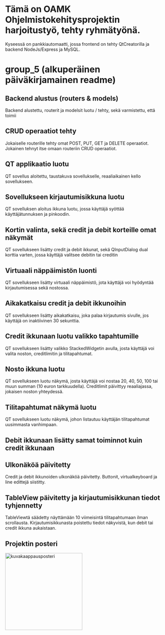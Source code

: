 # Tämä on OAMK Ohjelmistokehitysprojektin harjoitustyö, tehty ryhmätyönä.
Kyseessä on pankkiautomaatti, jossa frontend on tehty QtCreatorilla ja backend NodeJs/Express ja MySQL.

# group_5 (alkuperäinen päiväkirjamainen readme)

## Backend alustus (routers & models)
Backend alustettu, routerit ja modelsit luotu / tehty, sekä varmistettu, että toimii

## CRUD operaatiot tehty
Jokaiselle routerille tehty omat POST, PUT, GET ja DELETE operaatiot. Jokainen tehnyt itse omaan routeriin CRUD operaatiot.

## QT applikaatio luotu
QT sovellus aloitettu, taustakuva sovellukselle, reaaliaikainen kello sovellukseen.

## Sovellukseen kirjautumisikkuna luotu
QT sovelluksen aloitus ikkuna luotu, jossa käyttäjä syöttää käyttäjätunnuksen ja pinkoodin.

## Kortin valinta, sekä credit ja debit korteille omat näkymät
QT sovellukseen lisätty credit ja debit ikkunat, sekä QInputDialog dual korttia varten, jossa käyttäjä valitsee debitin tai creditin

## Virtuaali näppäimistön luonti
QT sovellukseen lisätty virtuaali näppäimistö, jota käyttäjä voi hyödyntää kirjautumisessa sekä nostossa.

## Aikakatkaisu credit ja debit ikkunoihin
QT sovellukseen lisätty aikakatkaisu, joka palaa kirjautumis sivulle, jos käyttäjä on inaktiivinen 30 sekunttia.

## Credit ikkunaan luotu valikko tapahtumille
QT sovellukseen lisätty valikko StackedWidgetin avulla, josta käyttäjä voi valita noston, creditlimitin ja tilitapahtumat. 

## Nosto ikkuna luotu
QT sovellukseen luotu näkymä, josta käyttäjä voi nostaa 20, 40, 50, 100 tai muun summan (10 euron tarkkuudella). Creditlimit päivittyy reaaliajassa, jokaisen noston yhteydessä. 

## Tilitapahtumat näkymä luotu
QT sovellukseen luotu näkymä, johon listautuu käyttäjän tilitapahtumat uusimmasta vanhimpaan.

## Debit ikkunaan lisätty samat toiminnot kuin credit ikkunaan

## Ulkonäköä päivitetty
Credit ja debit ikkunoiden ulkonäköä päivitetty. Buttonit, virtualkeyboard ja line edittejä siistitty.

## TableView päivitetty ja kirjautumisikkunan tiedot tyhjennetty
TableViewtä säädetty näyttämään 10 viimeisintä tilitapahtumaan ilman scrollausta. Kirjautumisikkunasta poistettu tiedot näkyvistä, kun debit tai credit ikkuna aukaistaan.

## Projektin posteri
<img width="248" alt="kuvakaappausposteri" src="https://github.com/user-attachments/assets/60ba9318-6c21-48f1-8818-6263f96feaf7" />
